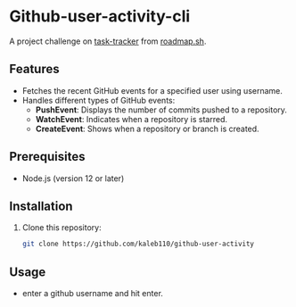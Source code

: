 # Github-user-activity-cli
A project challenge on [task-tracker](https://roadmap.sh/projects/github-user-activity) from [roadmap.sh](https://roadmap.sh/).

## Features

- Fetches the recent GitHub events for a specified user using username.
- Handles different types of GitHub events:
  - **PushEvent**: Displays the number of commits pushed to a repository.
  - **WatchEvent**: Indicates when a repository is starred.
  - **CreateEvent**: Shows when a repository or branch is created.

## Prerequisites

- Node.js (version 12 or later)

## Installation

1. Clone this repository:

   ```bash
   git clone https://github.com/kaleb110/github-user-activity

## Usage

- enter a github username and hit enter.
